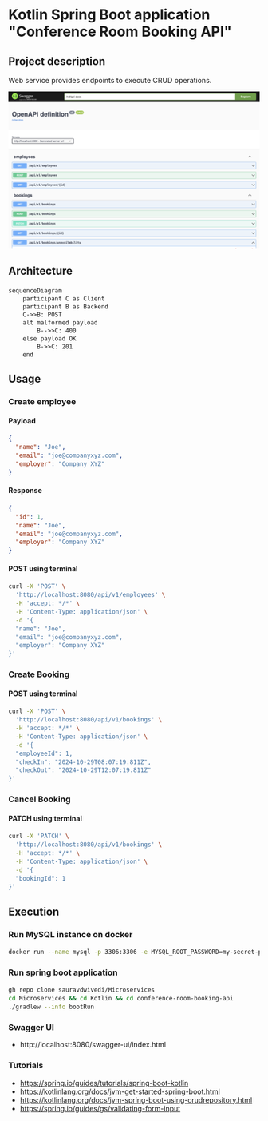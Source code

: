 # Kotlin Spring Boot application "Conference Room Booking API"

## Project description
Web service provides endpoints to execute CRUD operations.

<img src=pic.png alt="Swagger UI">

## Architecture

```mermaid
sequenceDiagram
    participant C as Client
    participant B as Backend
    C->>B: POST
    alt malformed payload
        B-->>C: 400
    else payload OK
        B->>C: 201
    end
```

## Usage

### Create employee
#### Payload
```json
{
  "name": "Joe",
  "email": "joe@companyxyz.com",
  "employer": "Company XYZ"
}
```

#### Response
```json
{
  "id": 1,
  "name": "Joe",
  "email": "joe@companyxyz.com",
  "employer": "Company XYZ"
}
```

#### POST using terminal

```bash
curl -X 'POST' \
  'http://localhost:8080/api/v1/employees' \
  -H 'accept: */*' \
  -H 'Content-Type: application/json' \
  -d '{
  "name": "Joe",
  "email": "joe@companyxyz.com",
  "employer": "Company XYZ"
}'
```

### Create Booking

#### POST using terminal

```bash
curl -X 'POST' \
  'http://localhost:8080/api/v1/bookings' \
  -H 'accept: */*' \
  -H 'Content-Type: application/json' \
  -d '{
  "employeeId": 1,
  "checkIn": "2024-10-29T08:07:19.811Z",
  "checkOut": "2024-10-29T12:07:19.811Z"
}'
```

### Cancel Booking

#### PATCH using terminal

```bash
curl -X 'PATCH' \
  'http://localhost:8080/api/v1/bookings' \
  -H 'accept: */*' \
  -H 'Content-Type: application/json' \
  -d '{
  "bookingId": 1
}'
```

## Execution

### Run MySQL instance on docker

```bash
docker run --name mysql -p 3306:3306 -e MYSQL_ROOT_PASSWORD=my-secret-pw -d mysql
```
 
### Run spring boot application

```bash 
gh repo clone sauravdwivedi/Microservices
cd Microservices && cd Kotlin && cd conference-room-booking-api
./gradlew --info bootRun
```

### Swagger UI

- http://localhost:8080/swagger-ui/index.html

### Tutorials

- https://spring.io/guides/tutorials/spring-boot-kotlin
- https://kotlinlang.org/docs/jvm-get-started-spring-boot.html
- https://kotlinlang.org/docs/jvm-spring-boot-using-crudrepository.html
- https://spring.io/guides/gs/validating-form-input
